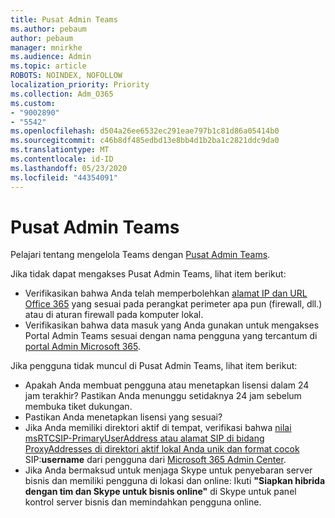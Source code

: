```yaml
---
title: Pusat Admin Teams
ms.author: pebaum
author: pebaum
manager: mnirkhe
ms.audience: Admin
ms.topic: article
ROBOTS: NOINDEX, NOFOLLOW
localization_priority: Priority
ms.collection: Adm_O365
ms.custom:
- "9002890"
- "5542"
ms.openlocfilehash: d504a26ee6532ec291eae797b1c81d86a05414b0
ms.sourcegitcommit: c46b8df485edbd13e8bb4d1b2ba1c2821ddc9da0
ms.translationtype: MT
ms.contentlocale: id-ID
ms.lasthandoff: 05/23/2020
ms.locfileid: "44354091"
---
```

# <a name="teams-admin-center"></a>Pusat Admin Teams

Pelajari tentang mengelola Teams dengan [Pusat Admin Teams](https://docs.microsoft.com/microsoftteams/manage-teams-skypeforbusiness-admin-center).

Jika tidak dapat mengakses Pusat Admin Teams, lihat item berikut:

- Verifikasikan bahwa Anda telah memperbolehkan [alamat IP dan URL Office 365](https://docs.microsoft.com/Office365/Enterprise/office-365-ip-web-service) yang sesuai pada perangkat perimeter apa pun (firewall, dll.) atau di aturan firewall pada komputer lokal.
- Verifikasikan bahwa data masuk yang Anda gunakan untuk mengakses Portal Admin Teams sesuai dengan nama pengguna yang tercantum di [portal Admin Microsoft 365](https://admin.microsoft.com/Adminportal/Home?source=applauncher#/users).

Jika pengguna tidak muncul di Pusat Admin Teams, lihat item berikut:

- Apakah Anda membuat pengguna atau menetapkan lisensi dalam 24 jam terakhir? Pastikan Anda menunggu setidaknya 24 jam sebelum membuka tiket dukungan.
- Pastikan Anda menetapkan lisensi yang sesuai?
- Jika Anda memiliki direktori aktif di tempat, verifikasi bahwa [nilai msRTCSIP-PrimaryUserAddress atau alamat SIP di bidang ProxyAddresses di direktori aktif lokal Anda unik dan format cocok](https://docs.microsoft.com/skypeforbusiness/troubleshoot/online-configuration/msrtcsip-primaryuseraddress-proxyaddaddress) SIP:**username** dari pengguna dari [Microsoft 365 Admin Center](https://admin.microsoft.com/Adminportal/Home?source=applauncher#/users).
- Jika Anda bermaksud untuk menjaga Skype untuk penyebaran server bisnis dan memiliki pengguna di lokasi dan online: Ikuti **"Siapkan hibrida dengan tim dan Skype untuk bisnis online"** di Skype untuk panel kontrol server bisnis dan memindahkan pengguna online.
